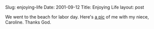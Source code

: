 Slug: enjoying-life
Date: 2001-09-12
Title: Enjoying Life
layout: post

We went to the beach for labor day. Here&#39;s <a href="http://media.redmonk.net/images/beach/stevecaroline.jpg">a pic</a> of me with my niece, Caroline. Thanks God.

